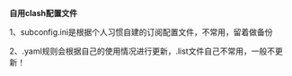 <b>自用clash配置文件</b></p>
1、subconfig.ini是根据个人习惯自建的订阅配置文件，不常用，留着做备份</p>
2、.yaml规则会根据自己的使用情况进行更新，.list文件自己不常用，一般不更新！</p>
